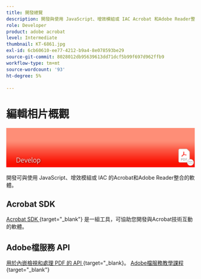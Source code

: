 ```yaml
---
title: 開發總覽
description: 開發與使用 JavaScript、增效模組或 IAC Acrobat 和Adobe Reader整合的軟體
role: Developer
product: adobe acrobat
level: Intermediate
thumbnail: KT-6861.jpg
exl-id: 6cb60610-ee77-4212-b9a4-8e078593be29
source-git-commit: 8028012db95639613dd71dcf5b99f697d962ffb9
workflow-type: tm+mt
source-wordcount: '93'
ht-degree: 5%

---
```


# 編輯相片概觀

![Acrobat編輯影像](../assets/Hero-Develop.png)

開發可與使用 JavaScript、增效模組或 IAC 的Acrobat和Adobe Reader整合的軟體。

## Acrobat SDK

[Acrobat SDK ](https://www.adobe.io/apis/documentcloud/acrobat.html) {target=&quot;_blank&quot;} 是一組工具，可協助您開發與Acrobat技術互動的軟體。

## Adobe檔服務 API

[用於內嵌檢視和處理 PDF 的 API ](https://www.adobe.io/apis/documentcloud/dcsdk/) {target=&quot;_blank}。
[Adobe檔服務教學課程 ](https://experienceleague.adobe.com/docs/document-services/tutorials/overview.html) {target=&quot;_blank&quot;}
